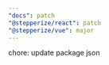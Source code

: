 ```yaml
---
"docs": patch
"@stepperize/react": patch
"@stepperize/vue": major
---
```


chore: update package json
